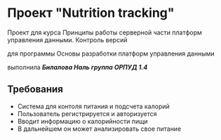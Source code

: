 # Проект "Nutrition tracking"
Проект для курса Принципы работы серверной части платформ управления данными. Контроль версий 

для программы Основы разработки платформ управления данными

выполнила ***Билалова Наль группа ОРПУД 1.4***

## Требования
- Система для контоля питания и подсчета калорий
- Пользователь регистрируется и авторизуется
- Вводит информацию о калорийности пищи
- В дальнейшем он может анализировать свое питание
